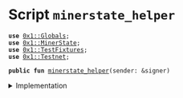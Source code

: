 
<a name="minerstate_helper"></a>

# Script `minerstate_helper`





<pre><code><b>use</b> <a href="../../modules/doc/Globals.md#0x1_Globals">0x1::Globals</a>;
<b>use</b> <a href="../../modules/doc/MinerState.md#0x1_MinerState">0x1::MinerState</a>;
<b>use</b> <a href="../../modules/doc/TestFixtures.md#0x1_TestFixtures">0x1::TestFixtures</a>;
<b>use</b> <a href="../../modules/doc/Testnet.md#0x1_Testnet">0x1::Testnet</a>;
</code></pre>




<pre><code><b>public</b> <b>fun</b> <a href="ol_miner_state_helper.md#minerstate_helper">minerstate_helper</a>(sender: &signer)
</code></pre>



<details>
<summary>Implementation</summary>


<pre><code><b>fun</b> <a href="ol_miner_state_helper.md#minerstate_helper">minerstate_helper</a>(sender: &signer) {
    <b>assert</b>(<a href="../../modules/doc/Testnet.md#0x1_Testnet_is_testnet">Testnet::is_testnet</a>(), 01);

    <a href="../../modules/doc/MinerState.md#0x1_MinerState_test_helper">MinerState::test_helper</a>(
      sender,
      <a href="../../modules/doc/Globals.md#0x1_Globals_get_difficulty">Globals::get_difficulty</a>(),
      <a href="../../modules/doc/TestFixtures.md#0x1_TestFixtures_alice_0_easy_chal">TestFixtures::alice_0_easy_chal</a>(),
      <a href="../../modules/doc/TestFixtures.md#0x1_TestFixtures_alice_0_easy_sol">TestFixtures::alice_0_easy_sol</a>()
    );

}
</code></pre>



</details>


[//]: # ("File containing references which can be used from documentation")
[ACCESS_CONTROL]: https://github.com/libra/lip/blob/master/lips/lip-2.md
[ROLE]: https://github.com/libra/lip/blob/master/lips/lip-2.md#roles
[PERMISSION]: https://github.com/libra/lip/blob/master/lips/lip-2.md#permissions
